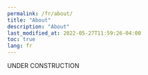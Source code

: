 ```yaml
---
permalink: /fr/about/
title: "About"
description: "About"
last_modified_at: 2022-05-27T11:59:26-04:00
toc: true
lang: fr
---
```


UNDER CONSTRUCTION